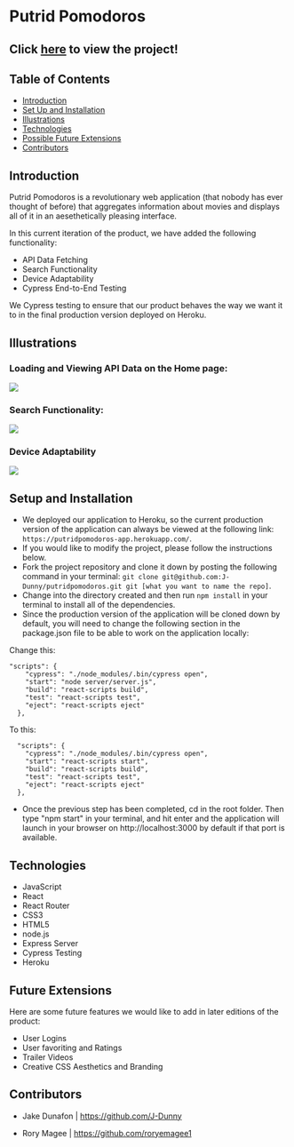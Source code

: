 # Putrid Pomodoros

## Click [here](https://putridpomodoros-app.herokuapp.com/) to view the project!

## Table of Contents

  - [Introduction](#Introduction)
  - [Set Up and Installation](#Set-Up)
  - [Illustrations](#Illustrations)
  - [Technologies](#Technologies)
  - [Possible Future Extensions](#Possible-Future-Extensions)
  - [Contributors](#Collaborators)

## Introduction

Putrid Pomodoros is a revolutionary web application (that nobody has ever thought of before) that aggregates information about movies and displays all of it in an aesethetically pleasing interface.

In this current iteration of the product, we have added the following functionality:

- API Data Fetching
- Search Functionality
- Device Adaptability
- Cypress End-to-End Testing

We Cypress testing to ensure that our product behaves the way we want it to in the final production version deployed on Heroku.

## Illustrations

### Loading and Viewing API Data on the Home page:

![](https://media.giphy.com/media/WwqLFJBuaGelUrvbaF/giphy.gif)

### Search Functionality:

![](https://media.giphy.com/media/hhALYg9MU8wO405Ysx/giphy.gif)

### Device Adaptability

![](https://media.giphy.com/media/xhfOkVo29MsIBjWvH2/giphy.gif)

## Setup and Installation

- We deployed our application to Heroku, so the current production version of the application can always be viewed at the following link: `https://putridpomodoros-app.herokuapp.com/`.
- If you would like to modify the project, please follow the instructions below.
- Fork the project repository and clone it down by posting the following command in your terminal: `git clone git@github.com:J-Dunny/putridpomodoros.git git [what you want to name the repo]`.
- Change into the directory created and then run `npm install` in your terminal to install all of the dependencies.
- Since the production version of the application will be cloned down by default, you will need to change the following section in the package.json file to be able to work on the application locally:

Change this:

```
"scripts": {
    "cypress": "./node_modules/.bin/cypress open",
    "start": "node server/server.js",
    "build": "react-scripts build",
    "test": "react-scripts test",
    "eject": "react-scripts eject"
  },
```

To this:

```
  "scripts": {
    "cypress": "./node_modules/.bin/cypress open",
    "start": "react-scripts start",
    "build": "react-scripts build",
    "test": "react-scripts test",
    "eject": "react-scripts eject"
  },
```

- Once the previous step has been completed, cd in the root folder.  Then type "npm start" in your terminal, and hit enter and the application will launch in your browser on http://localhost:3000 by default if that port is available.

## Technologies

- JavaScript
- React
- React Router
- CSS3
- HTML5
- node.js
- Express Server
- Cypress Testing
- Heroku

## Future Extensions

Here are some future features we would like to add in later editions of the product:

- User Logins
- User favoriting and Ratings
- Trailer Videos
- Creative CSS Aesthetics and Branding

## Contributors

- Jake Dunafon | https://github.com/J-Dunny

- Rory Magee | https://github.com/roryemagee1

